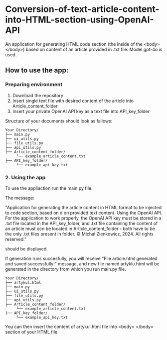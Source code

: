 # Conversion-of-text-article-content-into-HTML-section-using-OpenAI-API
An application for generating HTML code section (the inside of the &lt;body> &lt;/body>) based on content of an article provided in .txt file. Model gpt-4o is used.

## How to use the app:
### Preparing environment
1. Download the repository
2. Insert single text file with desired content of the article into Article_content_folder
3. Insert your private OpenAI API key as a text file into API_key_folder

Structure of your documents should look as fallows:
```
Your Directory/
├── main.py
├── ui_utils.py
├── file_utils.py
├── api_utils.py
├── Article_content_folder/
     └── example_article_content.txt
├── API_key_folder/
     └── example_api_key.txt
```
   
### 2. Using the app
To use the appliaction run the main.py file.

The message:

"Application for generating the article content in HTML format to be injected to <body></body> code section, based on d on provided text content. Using the OpenAI API. For the application to work properly, the OpenAI API key must be stored in a .txt file located in the API_key_folder, and .txt file containing the content of an article must ocn 
be located in Article_content_folder - both have to be the only .txt files present in folder. © Michał Zienkowicz, 2024. All rights reserved." 

should be displayed.

If generation runs succesfully, you will receive 
"File article.html generated and saved successfully!"
message, and new file named artyklu.html will be generated in the directory from which you run main.py file.
```
Your Directory/
├── artykul.html
├── main.py
├── ui_utils.py
├── file_utils.py
├── api_utils.py
├── Article_content_folder/
     └── example_article_content.txt
├── API_key_folder/
     └── example_api_key.txt
```
You can then insert the content of artykul.html file into &lt;body> &lt;/body> section of your HTML file.
